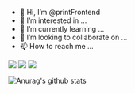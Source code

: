 - 👋 Hi, I’m @printFrontend
- 👀 I’m interested in ...
- 🌱 I’m currently learning ...
- 💞️ I’m looking to collaborate on ...
- 📫 How to reach me ...

<img src="https://img.shields.io/badge/HTML-orange?style=flat&logo=HTML5&logoColor=E34F26"/>
<img src="https://img.shields.io/badge/CSS-blue?style=flat&logo=CSS3&logoColor=1572B6"/>
<img src="https://img.shields.io/badge/javascirpt-yellow?style=flat&logo=JavaScript&logoColor=F7DF1E"/>

![Anurag's github stats](https://github-readme-stats.vercel.app/api?username=printFrontend&show_icons=true&theme=tokyonight)
